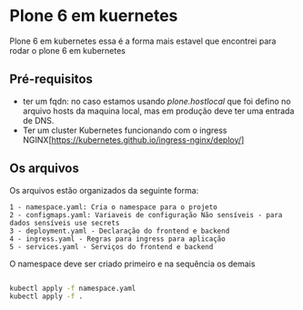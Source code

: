 # Plone 6 em kuernetes

  Plone 6 em kubernetes
  essa é a forma mais estavel que encontrei para rodar o plone 6 em kubernetes

## Pré-requisitos

 * ter um fqdn:
   no caso estamos usando *plone.hostlocal* que foi defino no arquivo hosts da maquina local, mas em produção deve ter uma entrada de DNS.
 * Ter um cluster Kubernetes funcionando com o ingress NGINX[https://kubernetes.github.io/ingress-nginx/deploy/]


## Os arquivos

  Os arquivos estão organizados da seguinte forma:

    1 - namespace.yaml: Cria o namespace para o projeto
    2 - configmaps.yaml: Variaveis de configuração Não sensíveis - para dados sensíveis use secrets
    3 - deployment.yaml - Declaração do frontend e backend
    4 - ingress.yaml - Regras para ingress para aplicação
    5 - services.yaml - Serviços do frontend e backend

  
  O namespace deve ser criado primeiro e na sequência os demais

  ```bash

  kubectl apply -f namespace.yaml
  kubectl apply -f .
  ```
